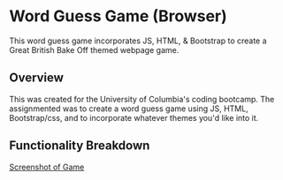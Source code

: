 # Word Guess Game (Browser)

This word guess game incorporates JS, HTML, & Bootstrap to create a Great British Bake Off themed webpage game.

## Overview

This was created for the University of Columbia's coding bootcamp. The assignmented was to create a word guess game using JS, HTML, Bootstrap/css, and to incorporate whatever themes you'd like into it. 

## Functionality Breakdown
<!-- TODO: update this to your screenshot, gif, etc. demonstrating functionality. add any additional explanation below -->
[Screenshot of Game](assets/screenshot.png)

